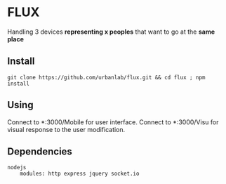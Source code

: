 # FLUX
Handling 3 devices **representing x peoples** that want to go at the **same place**

## Install
	git clone https://github.com/urbanlab/flux.git && cd flux ; npm install

## Using
Connect to *:3000/Mobile for user interface.
Connect to *:3000/Visu for visual response to the user modification.

## Dependencies
	nodejs
		modules: http express jquery socket.io


